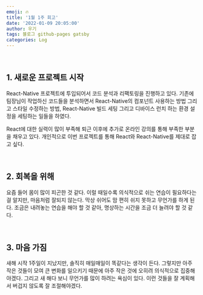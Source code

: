 ```yaml
---
emoji: 🔥
title: '1월 1주 회고'
date: '2022-01-09 20:05:00'
author: 우기
tags: 블로그 github-pages gatsby
categories: Log
---
```


<br>

## 1. 새로운 프로젝트 시작

React-Native 프로젝트에 투입되어서 코드 분석과 리팩토링을 진행하고 있다.
기존에 팀장님이 작업하신 코드들을 분석하면서 React-Native의 컴포넌트 사용하는 방법 그리고
스타일 수정하는 방법, React-Native 빌드 세팅 그리고 디바이스 런치 하는 환경 설정을 세팅하는 일들을 하였다.

React에 대한 실력이 많이 부족해 퇴근 이후에 추가로 온라인 강의를 통해 부족한 부분을 채우고 있다.
개인적으로 이번 프로젝트를 통해 React와 React-Native를 제대로 잡고 싶다.

<br>

## 2. 회복을 위해

요즘 들어 몸이 많이 피곤한 것 같다.
이럴 때일수록 의식적으로 쉬는 연습이 필요하다는 걸 알지만, 마음처럼 잘되지 않는다.
막상 쉬어도 맘 편히 쉬지 못하고 무언가를 하게 된다.
조금은 내려놓는 연습을 해야 할 것 같아, 명상하는 시간을 조금 더 늘려야 할 것 같다.

<br>

## 3. 마음 가짐

새해 시작 1주일이 지났지만, 솔직히 매일매일이 똑같다는 생각이 든다.
그렇지만 아주 작은 것들이 모여 큰 변화를 일으키기 때문에 아주 작은 것에 오히려 의식적으로 집중해야겠다.
그리고 새 해다 보니 무언가를 많이 하려는 욕심이 있다.
이런 것들을 잘 계획해서 버겁지 않도록 잘 조절해야겠다.

```toc

```
